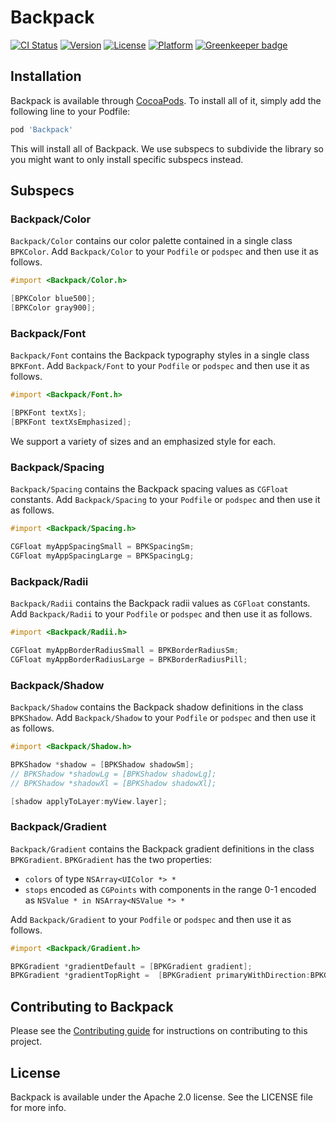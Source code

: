 # Backpack

[![CI Status](http://img.shields.io/travis/Skyscanner/backpack-ios.svg?style=flat)](https://travis-ci.org/Skyscanner/backpack-ios)
[![Version](https://img.shields.io/cocoapods/v/Backpack.svg?style=flat)](http://cocoapods.org/pods/Backpack)
[![License](https://img.shields.io/cocoapods/l/Backpack.svg?style=flat)](http://cocoapods.org/pods/Backpack)
[![Platform](https://img.shields.io/cocoapods/p/Backpack.svg?style=flat)](http://cocoapods.org/pods/Backpack)
[![Greenkeeper badge](https://badges.greenkeeper.io/Skyscanner/backpack-ios.svg)](https://greenkeeper.io/)

## Installation

Backpack is available through [CocoaPods](http://cocoapods.org). To install
all of it, simply add the following line to your Podfile:

```ruby
pod 'Backpack'
```

This will install all of Backpack. We use subspecs to subdivide the library so you might want to only install specific subspecs instead.

## Subspecs

### Backpack/Color

`Backpack/Color` contains our color palette contained in a single class `BPKColor`. Add `Backpack/Color` to your `Podfile` or `podspec` and then use it as follows.

```objective-c
#import <Backpack/Color.h>

[BPKColor blue500];
[BPKColor gray900];
```

### Backpack/Font

`Backpack/Font` contains the Backpack typography styles in a single class `BPKFont`. Add `Backpack/Font` to your `Podfile` or `podspec` and then use it as follows.

```objective-c
#import <Backpack/Font.h>

[BPKFont textXs];
[BPKFont textXsEmphasized];
```

We support a variety of sizes and an emphasized style for each.

### Backpack/Spacing

`Backpack/Spacing` contains the Backpack spacing values as `CGFloat` constants. Add `Backpack/Spacing` to your `Podfile` or `podspec` and then use it as follows.

```objective-c
#import <Backpack/Spacing.h>

CGFloat myAppSpacingSmall = BPKSpacingSm;
CGFloat myAppSpacingLarge = BPKSpacingLg;
```

### Backpack/Radii

`Backpack/Radii` contains the Backpack radii values as `CGFloat` constants. Add `Backpack/Radii` to your `Podfile` or `podspec` and then use it as follows.

```objective-c
#import <Backpack/Radii.h>

CGFloat myAppBorderRadiusSmall = BPKBorderRadiusSm;
CGFloat myAppBorderRadiusLarge = BPKBorderRadiusPill;
```

### Backpack/Shadow

`Backpack/Shadow` contains the Backpack shadow definitions in the class `BPKShadow`. Add `Backpack/Shadow` to your `Podfile` or `podspec` and then use it as follows.

```objective-c
#import <Backpack/Shadow.h>

BPKShadow *shadow = [BPKShadow shadowSm];
// BPKShadow *shadowLg = [BPKShadow shadowLg];
// BPKShadow *shadowXl = [BPKShadow shadowXl];

[shadow applyToLayer:myView.layer];
```

### Backpack/Gradient

`Backpack/Gradient` contains the Backpack gradient definitions in the class `BPKGradient`. `BPKGradient` has the two properties:

* `colors` of type `NSArray<UIColor *> *`
* `stops` encoded as `CGPoints` with components in the range 0-1 encoded as `NSValue * in NSArray<NSValue *> *`

Add `Backpack/Gradient` to your `Podfile` or `podspec` and then use it as follows.

```objective-c
#import <Backpack/Gradient.h>

BPKGradient *gradientDefault = [BPKGradient gradient];
BPKGradient *gradientTopRight =  [BPKGradient primaryWithDirection:BPKGradientDirectionTopRight];
```

## Contributing to Backpack

Please see the [Contributing guide][0] for instructions on contributing to this project.

## License

Backpack is available under the Apache 2.0 license. See the LICENSE file for more info.

[0]: CONTRIBUTING.md
